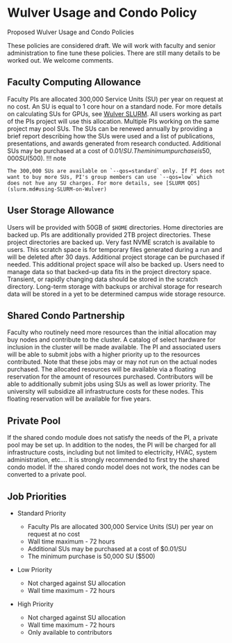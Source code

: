 # Wulver Usage and Condo Policy

Proposed Wulver Usage and Condo Policies

These policies are considered draft. We will work with faculty and senior administration to fine tune these policies. There are still many details to be worked out. We welcome comments.

## Faculty Computing Allowance

Faculty PIs are allocated 300,000 Service Units (SU) per year on request at no cost. An SU is equal to 1 core hour on a standard node. For more details on calculating SUs for GPUs, see [Wulver SLURM](slurm.md). All users working as part of the PIs project will use this allocation. Multiple PIs working on the same project may pool SUs. The SUs can be renewed annually by providing a brief report describing how the SUs were used and a list of publications, presentations, and awards generated from research conducted. Additional SUs may be purchased at a cost of $0.01/SU. The minimum purchase is 50,000 SU ($500). 
!!! note

    The 300,000 SUs are available on `--qos=standard` only. If PI does not want to buy more SUs, PI's group members can use `--qos=low` which does not hve any SU charges. For more details, see [SLURM QOS](slurm.md#using-SLURM-on-Wulver) 

## User Storage Allowance

Users will be provided with 50GB of `$HOME` directories. Home directories are backed up. PIs are additionally provided 2TB project directories. These project directories are backed up. Very fast NVME scratch is available to users. This scratch space is for temporary files generated during a run and will be deleted after 30 days. Additional project storage can be purchased if needed. This additional project space will also be backed up. Users need to manage data so that backed-up data fits in the project directory space. Transient, or rapidly changing data should be stored in the scratch directory. Long-term storage with backups or archival storage for research data will be stored in a yet to be determined campus wide storage resource.

## Shared Condo Partnership

Faculty who routinely need more resources than the initial allocation may buy nodes and contribute to the cluster. A catalog of select hardware for inclusion in the cluster will be made available. The PI and associated users will be able to submit jobs with a higher priority up to the resources contributed. Note that these jobs may or may not run on the actual nodes purchased. The allocated resources will be available via a floating reservation for the amount of resources purchased. Contributors will be able to additionally submit jobs using SUs as well as lower priority. The university will subsidize all infrastructure costs for these nodes. This floating reservation will be available for five years.

## Private Pool

If the shared condo module does not satisfy the needs of the PI, a private pool may be set up. In addition to the nodes, the PI will be charged for all infrastructure costs, including but not limited to electricity, HVAC, system administration, etc…. It is strongly recommended to first try the shared condo model. If the shared condo model does not work, the nodes can be converted to a private pool.

## Job Priorities

* Standard Priority
    * Faculty PIs are allocated 300,000 Service Units (SU) per year on request at no cost
    * Wall time maximum - 72 hours
    * Additional SUs may be purchased at a cost of $0.01/SU
    * The minimum purchase is 50,000 SU ($500)

* Low Priority
    * Not charged against SU allocation
    * Wall time maximum - 72 hours

* High Priority
    * Not charged against SU allocation
    * Wall time maximum - 72 hours
    * Only available to contributors